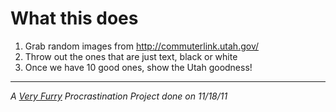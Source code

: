 # What this does
1. Grab random images from http://commuterlink.utah.gov/
2. Throw out the ones that are just text, black or white
3. Once we have 10 good ones, show the Utah goodness!
* * * 
_A [Very Furry](http://oegeo.wordpress.com/) Procrastination Project done on 11/18/11_
